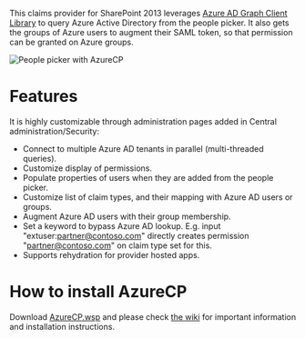 This claims provider for SharePoint 2013 leverages [Azure AD Graph Client Library](http://www.nuget.org/packages/Microsoft.Azure.ActiveDirectory.GraphClient/) to query Azure Active Directory from the people picker. It also gets the groups of Azure users to augment their SAML token, so that permission can be granted on Azure groups.

![People picker with AzureCP](https://cloud.githubusercontent.com/assets/8788631/9786028/28938be0-57b7-11e5-8119-ea759f5c508e.png)

# Features
It is highly customizable through administration pages added in Central administration/Security:
- Connect to multiple Azure AD tenants in parallel (multi-threaded queries). 
- Customize display of permissions. 
- Populate properties of users when they are added from the people picker. 
- Customize list of claim types, and their mapping with Azure AD users or groups. 
- Augment Azure AD users with their group membership. 
- Set a keyword to bypass Azure AD lookup. E.g. input "extuser:partner@contoso.com" directly creates permission "partner@contoso.com" on claim type set for this. 
- Supports rehydration for provider hosted apps. 

# How to install AzureCP
Download [AzureCP.wsp](https://github.com/Yvand/AzureCP/blob/master/AzureCP.wsp) and please check [the wiki](https://github.com/Yvand/AzureCP/wiki) for important information and installation instructions.
